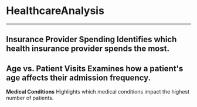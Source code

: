 # HealthcareAnalysis
---
**Insurance Provider Spending**
Identifies which health insurance provider spends the most.
---
**Age vs. Patient Visits** 
Examines how a patient's age affects their admission frequency.
---
**Medical Conditions** 
Highlights which medical conditions impact the highest number of patients.
